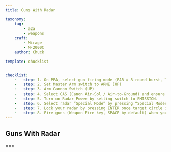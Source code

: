 ```yaml
---
title: Guns With Radar

taxonomy:
    tag:
        - a2a
        - weapons
    craft:
        - Mirage
        - M-2000C
    author: Chuck

template: chucklist


checklist:
    -   step: 1. On PPA, select gun firing mode (PAR = 8 round burst, TOT = continuous fire)
    -   step: 2. Set Master Arm switch to ARME (UP)
    -   step: 3. Arm Cannon Switch (UP)
    -   step: 4. Select CAS (Canon Air-Sol / Air-to-Ground) and ensure it is in Air-to-Air mode by pressing “C (A-A Gun Select)” (as shown) or KL2 for Air-to-Ground by pressing the CAS button on PCA.
    -   step: 5. Turn on Radar Power by setting switch to EMISSION.
    -   step: 6. Select radar “Special Mode” by pressing “Special Modes FWD or AFT” switch on your HOTAS. You can choose between three modes as shown previously (H, V or B).
    -   step: 7. Lock your radar by pressing ENTER once target circle is within radar tracking circle/line. A square will appear on locked target.
    -   step: 8. Fire guns (Weapon Fire key, SPACE by default) when you are within kill range (gun pipper will change when you are 300-600 meters from target) and your center reticle is on target.
---
```


## Guns With Radar

===
